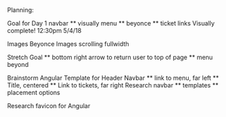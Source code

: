 Planning:

Goal for Day 1
navbar
  ** visually menu
  ** beyonce
  ** ticket links
Visually complete! 12:30pm 5/4/18

Images
Beyonce Images
scrolling
fullwidth

Stretch Goal
 ** bottom right arrow to return user to top of page
 ** menu beyond


Brainstorm Angular Template for Header
Navbar
 ** link to menu, far left
 ** Title, centered
 ** Link to tickets, far right
 Research navbar
  ** templates
  ** placement options

  Research favicon for Angular
